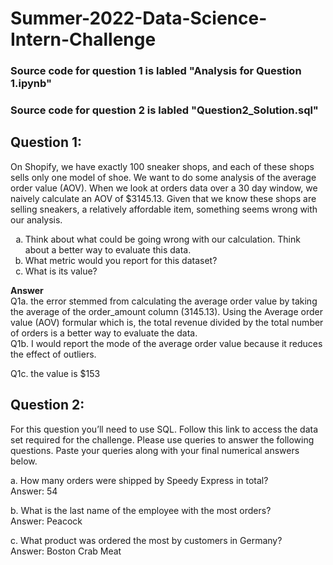 # Summer-2022-Data-Science-Intern-Challenge
### Source code for question 1 is labled "Analysis for Question 1.ipynb"
### Source code for question 2 is labled "Question2_Solution.sql"
## Question 1:
<p>On Shopify, we have exactly 100 sneaker shops, and each of these shops sells only one model of shoe. We want to do some analysis of the average order value (AOV). When we look at orders data over a 30 day window, we naively calculate an AOV of $3145.13. Given that we know these shops are selling sneakers, a relatively affordable item, something seems wrong with our analysis.
<ol type = "a"> 
<li> Think about what could be going wrong with our calculation. Think about a better way to evaluate this data. </li>
<li> What metric would you report for this dataset? </li>
<li> What is its value?</li> </ol>
</p>
<p>
<strong> Answer </strong> <br>
Q1a. the error stemmed from calculating the average order value by taking the average of the order_amount column (3145.13). Using the Average order value (AOV) formular which is, the total revenue divided by the total number of orders is a better way to evaluate the data. <br>
Q1b. I would report the mode of the average order value because  it reduces the effect of outliers. 

Q1c. the value is $153 </p>

## Question 2:
<p> For this question you’ll need to use SQL. Follow this link 
to access the data set required for the challenge. Please use 
queries to answer the following questions. Paste your queries 
along with your final numerical answers below. </p>
<p> a.	How many orders were shipped by Speedy Express in total? <br>
Answer: 54 </p>
<p> b.	What is the last name of the employee with the most orders? <br>
Answer: Peacock </p>
<p>c. What product was ordered the most by customers in Germany? <br>
Answer: Boston Crab Meat </p>
